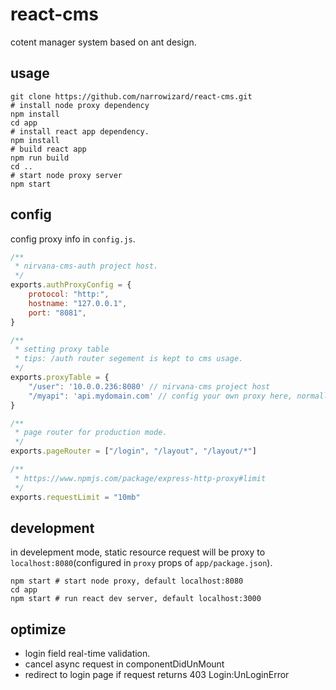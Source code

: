 # react-cms
cotent manager system based on ant design.  

## usage
```
git clone https://github.com/narrowizard/react-cms.git
# install node proxy dependency
npm install
cd app
# install react app dependency.
npm install
# build react app
npm run build
cd ..
# start node proxy server
npm start
```

## config
config proxy info in `config.js`.
```js
/**
 * nirvana-cms-auth project host.
 */
exports.authProxyConfig = {
    protocol: "http:",
    hostname: "127.0.0.1",
    port: "8081",
}

/**
 * setting proxy table
 * tips: /auth router segement is kept to cms usage. 
 */
exports.proxyTable = {
    "/user": '10.0.0.236:8080' // nirvana-cms project host
    "/myapi": 'api.mydomain.com' // config your own proxy here, normally an intranet address.
}

/**
 * page router for production mode.
 */
exports.pageRouter = ["/login", "/layout", "/layout/*"]

/**
 * https://www.npmjs.com/package/express-http-proxy#limit
 */
exports.requestLimit = "10mb"
```

## development
in develepment mode, static resource request will be proxy to `localhost:8080`(configured in `proxy` props of `app/package.json`).
```shell
npm start # start node proxy, default localhost:8080
cd app
npm start # run react dev server, default localhost:3000
```

## optimize
+ login field real-time validation.
+ cancel async request in componentDidUnMount
+ redirect to login page if request returns 403 Login:UnLoginError